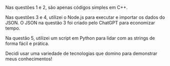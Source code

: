 Nas questões 1 e 2, são apenas códigos simples em C++.

Nas questões 3 e 4, utilizei o Node.js para executar e importar os dados do JSON. O JSON na questão 3 foi criado pelo ChatGPT para economizar tempo.

Na questão 5, utilizei um script em Python para lidar com as strings de forma fácil e prática.

Decidi usar uma variedade de tecnologias que domino para demonstrar meus conhecimentos!
